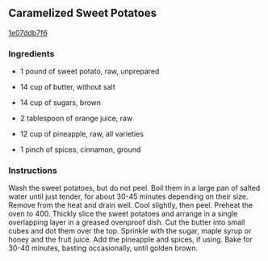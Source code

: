 ## Caramelized Sweet Potatoes

[1e07ddb7f6](http://www.food.com/recipe/caramelized-sweet-potatoes-385400)

### Ingredients

 - 1 pound of sweet potato, raw, unprepared

 - 14 cup of butter, without salt

 - 14 cup of sugars, brown

 - 2 tablespoon of orange juice, raw

 - 12 cup of pineapple, raw, all varieties

 - 1 pinch of spices, cinnamon, ground

### Instructions

Wash the sweet potatoes, but do not peel. Boil them in a large pan of salted water until just tender, for about 30-45 minutes depending on their size. Remove from the heat and drain well. Cool slightly, then peel. Preheat the oven to 400. Thickly slice the sweet potatoes and arrange in a single overlapping layer in a greased ovenproof dish. Cut the butter into small cubes and dot them over the top. Sprinkle with the sugar, maple syrup or honey and the fruit juice. Add the pineapple and spices, if using. Bake for 30-40 minutes, basting occasionally, until golden brown.
